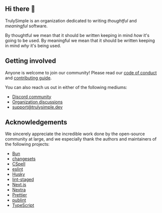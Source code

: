 ## Hi there 👋

TrulySimple is an organization dedicated to writing _thoughtful_ and _meaningful_ software.

By thoughtful we mean that it should be written keeping in mind _how_ it's going to be used.
By meaningful we mean that it should be written keeping in mind _why_ it's being used.

## Getting involved

Anyone is welcome to join our community!
Please read our [code of conduct](/CODE_OF_CONDUCT.md) and [contributing guide](/CONTRIBUTING.md).

You can also reach us out in either of the following mediums:

- [Discord community](https://discord.gg/AsDFHUHMpC)
- [Organization discussions](https://github.com/orgs/trulysimple/discussions)
- support@trulysimple.dev

## Acknowledgements

We sincerely appreciate the incredible work done by the open-source community at large,
and we especially thank the authors and maintainers of the following projects:

- [Bun](https://github.com/oven-sh/bun)
- [changesets](https://github.com/changesets/changesets)
- [CSpell](https://github.com/streetsidesoftware/cspell)
- [eslint](https://github.com/eslint/eslint)
- [Husky](https://github.com/typicode/husky)
- [lint-staged](https://github.com/lint-staged/lint-staged)
- [Next.js](https://github.com/vercel/next.js)
- [Nextra](https://github.com/shuding/nextra)
- [Prettier](https://github.com/prettier/prettier)
- [publint](https://github.com/bluwy/publint)
- [TypeScript](https://github.com/Microsoft/TypeScript)

